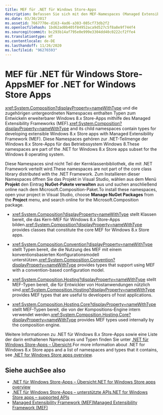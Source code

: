 ```yaml
---
title: MEF für .NET für Windows Store-Apps
description: Befassen Sie sich mit den MEF-Namespaces (Managed Extensibility Framework), die Typen zum Entwickeln erweiterbarer Windows 8.x Store-Apps enthalten.
ms.date: 03/30/2017
ms.assetid: 7667770e-d163-4ad6-a303-085cf73db2f2
ms.openlocfilehash: 1bd62ad0b405f84952aca9d527c5f8a8e9f744f4
ms.sourcegitcommit: bc293b14af795e0e999e3304dd40c0222cf2ffe4
ms.translationtype: HT
ms.contentlocale: de-DE
ms.lasthandoff: 11/26/2020
ms.locfileid: "96276593"
---
```

# <a name="mef-for-net-for-windows-store-apps"></a><span data-ttu-id="ca75a-103">MEF für .NET für Windows Store-Apps</span><span class="sxs-lookup"><span data-stu-id="ca75a-103">MEF for .NET for Windows Store Apps</span></span>

<span data-ttu-id="ca75a-104"><xref:System.Composition?displayProperty=nameWithType> und die zugehörigen untergeordneten Namespaces enthalten Typen zum Entwickeln erweiterbarer Windows 8.x Store-Apps mithilfe des Managed Extensibility Frameworks (MEF).</span><span class="sxs-lookup"><span data-stu-id="ca75a-104"><xref:System.Composition?displayProperty=nameWithType> and its child namespaces contain types for developing extensible Windows 8.x Store apps with Managed Extensibility Framework (MEF).</span></span> <span data-ttu-id="ca75a-105">Diese Namespaces gehören zur .NET-Teilmenge der Windows 8.x Store-Apps für das Betriebssystem Windows 8.</span><span class="sxs-lookup"><span data-stu-id="ca75a-105">These namespaces are part of the .NET for Windows 8.x Store apps subset for the Windows 8 operating system.</span></span>  
  
 <span data-ttu-id="ca75a-106">Diese Namespaces sind nicht Teil der Kernklassenbibliothek, die mit .NET Framework verteilt wird.</span><span class="sxs-lookup"><span data-stu-id="ca75a-106">These namespaces are not part of the core class library distributed with the .NET Framework.</span></span> <span data-ttu-id="ca75a-107">Zum Installieren dieser Namespaces öffnen Sie das Projekt in Visual Studio, wählen aus dem Menü **Projekt** den Eintrag **NuGet-Pakete verwalten** aus und suchen anschließend online nach dem Microsoft.Composition-Paket.</span><span class="sxs-lookup"><span data-stu-id="ca75a-107">To install these namespaces, open your project in Visual Studio, choose **Manage NuGet Packages** from the **Project** menu, and search online for the Microsoft.Composition package.</span></span>  
  
- <span data-ttu-id="ca75a-108"><xref:System.Composition?displayProperty=nameWithType> stellt Klassen bereit, die das Kern-MEF für Windows 8.x Store-Apps bilden.</span><span class="sxs-lookup"><span data-stu-id="ca75a-108"><xref:System.Composition?displayProperty=nameWithType> provides classes that constitute the core MEF for Windows 8.x Store apps.</span></span>  
  
- <span data-ttu-id="ca75a-109"><xref:System.Composition.Convention?displayProperty=nameWithType> stellt Typen bereit, die die Nutzung des MEF mit einem konventionsbasierten Konfigurationsmodell unterstützen.</span><span class="sxs-lookup"><span data-stu-id="ca75a-109"><xref:System.Composition.Convention?displayProperty=nameWithType> provides types that support using MEF with a convention-based configuration model.</span></span>  
  
- <span data-ttu-id="ca75a-110"><xref:System.Composition.Hosting?displayProperty=nameWithType> stellt MEF-Typen bereit, die für Entwickler von Hostanwendungen nützlich sind.</span><span class="sxs-lookup"><span data-stu-id="ca75a-110"><xref:System.Composition.Hosting?displayProperty=nameWithType> provides MEF types that are useful to developers of host applications.</span></span>  
  
- <span data-ttu-id="ca75a-111"><xref:System.Composition.Hosting.Core?displayProperty=nameWithType> stellt MEF-Typen bereit, die von der Kompositions-Engine intern verwendet werden.</span><span class="sxs-lookup"><span data-stu-id="ca75a-111"><xref:System.Composition.Hosting.Core?displayProperty=nameWithType> provides MEF types used internally by the composition engine.</span></span>  
  
 <span data-ttu-id="ca75a-112">Weitere Informationen zu .NET für Windows 8.x Store-Apps sowie eine Liste der darin enthaltenen Namespaces und Typen finden Sie unter [.NET für Windows Store-Apps – Übersicht](/previous-versions/br230302(v=vs.110)).</span><span class="sxs-lookup"><span data-stu-id="ca75a-112">For more information about .NET for Windows 8.x Store apps and a list of namespaces and types that it contains, see [.NET for Windows Store apps overview](/previous-versions/br230302(v=vs.110)).</span></span>
  
## <a name="see-also"></a><span data-ttu-id="ca75a-113">Siehe auch</span><span class="sxs-lookup"><span data-stu-id="ca75a-113">See also</span></span>

- <span data-ttu-id="ca75a-114">[.NET für Windows Store-Apps – Übersicht](/previous-versions/br230302(v=vs.110))</span><span class="sxs-lookup"><span data-stu-id="ca75a-114">[.NET for Windows Store apps overview](/previous-versions/br230302(v=vs.110))</span></span>
- <span data-ttu-id="ca75a-115">[.NET für Windows Store-Apps – unterstützte APIs](/previous-versions/br230232(v=vs.110))</span><span class="sxs-lookup"><span data-stu-id="ca75a-115">[.NET for Windows Store apps – supported APIs](/previous-versions/br230232(v=vs.110))</span></span>
- [<span data-ttu-id="ca75a-116">Managed Extensibility Framework (MEF)</span><span class="sxs-lookup"><span data-stu-id="ca75a-116">Managed Extensibility Framework (MEF)</span></span>](index.md)

